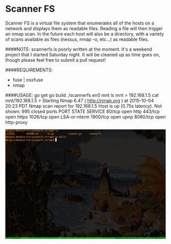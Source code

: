Scanner FS
==========

Scanner FS is a virtual file system that enumerates all of the hosts on a network and displays them as readable files. Reading a file
will then trigger an nmap scan. In the future each host will also be a directory, with a variety of scans available as files (nessus, nmap -o, etc...)
as readable files.

####NOTE:
scannerfs is poorly written at the moment. It's a weekend project that I started Saturday night. It will be cleaned up as time goes on, though please feel free to submit a pull request!

####REQUIREMENTS:
 - fuse | osxfuse
 - nmap

####USAGE:
    go get
    go build
    ./scannerfs en0 mnt
    ls mnt
    > 192.168.1.5
    cat mnt/192.168.1.5
    >
    Starting Nmap 6.47 ( http://nmap.org ) at 2015-10-04 20:23 PDT
    Nmap scan report for 192.168.1.5
    Host is up (0.75s latency).
    Not shown: 995 closed ports
    PORT     STATE SERVICE
    80/tcp   open  http
    443/tcp  open  https
    1026/tcp open  LSA-or-nterm
    1900/tcp open  upnp
    8080/tcp open  http-proxy

<img src="scannerfs.gif"></img>
